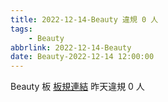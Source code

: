 ```yaml
---
title: 2022-12-14-Beauty 違規 0 人
tags:
    - Beauty
abbrlink: 2022-12-14-Beauty
date: Beauty-2022-12-14 12:00:00
---
```

Beauty 板 [板規連結](https://www.ptt.cc/bbs/Beauty/M.1630069980.A.84B.html)
昨天違規 0 人
